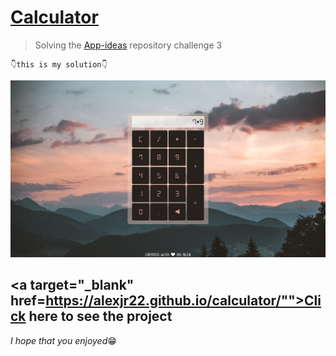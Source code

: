 # <a href="https://alexjr22.github.io/calculator/">Calculator</a>

>Solving the <a href="https://github.com/florinpop17/app-ideas" target="_blank">App-ideas</a> repository challenge 3

    👇this is my solution👇
![calculator](README-imgs/calculator.jpg)

## <a target="_blank" href=https://alexjr22.github.io/calculator/"">Click here to see the project</a>

*I hope that you enjoyed*😁
